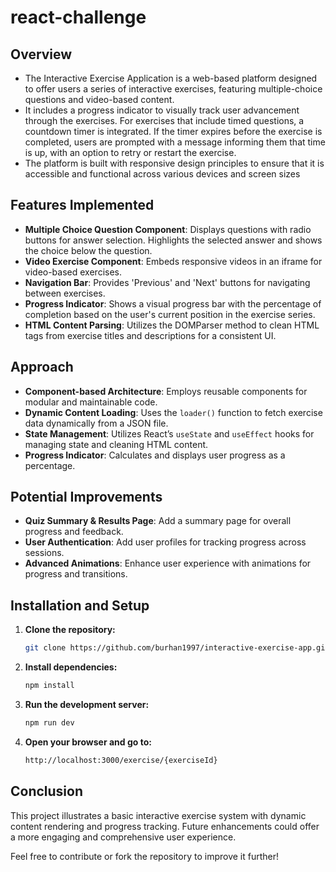 # react-challenge

## Overview
- The Interactive Exercise Application is a web-based platform designed to offer users a series of interactive exercises, featuring multiple-choice questions and video-based content.
- It includes a progress indicator to visually track user advancement through the exercises.  For exercises that include timed questions, a countdown timer is integrated. If the timer expires before the exercise is completed, users are prompted with a message informing them that time is up, with an option to retry or restart the exercise.
- The platform is built with responsive design principles to ensure that it is accessible and functional across various devices and screen sizes

## Features Implemented
- **Multiple Choice Question Component**: Displays questions with radio buttons for answer selection. Highlights the selected answer and shows the choice below the question.
- **Video Exercise Component**: Embeds responsive videos in an iframe for video-based exercises.
- **Navigation Bar**: Provides 'Previous' and 'Next' buttons for navigating between exercises.
- **Progress Indicator**: Shows a visual progress bar with the percentage of completion based on the user's current position in the exercise series.
- **HTML Content Parsing**: Utilizes the DOMParser method to clean HTML tags from exercise titles and descriptions for a consistent UI.


## Approach
- **Component-based Architecture**: Employs reusable components for modular and maintainable code.
- **Dynamic Content Loading**: Uses the `loader()` function to fetch exercise data dynamically from a JSON file.
- **State Management**: Utilizes React’s `useState` and `useEffect` hooks for managing state and cleaning HTML content.
- **Progress Indicator**: Calculates and displays user progress as a percentage.

## Potential Improvements
- **Quiz Summary & Results Page**: Add a summary page for overall progress and feedback.
- **User Authentication**: Add user profiles for tracking progress across sessions.
- **Advanced Animations**: Enhance user experience with animations for progress and transitions.

## Installation and Setup

1. **Clone the repository:**
   ```bash
   git clone https://github.com/burhan1997/interactive-exercise-app.git


2. **Install dependencies:**
   ```bash
   npm install

4. **Run the development server:**
     ```bash
   npm run dev

5. **Open your browser and go to:**
     ```bash
   http://localhost:3000/exercise/{exerciseId}

## Conclusion
This project illustrates a basic interactive exercise system with dynamic content rendering and progress tracking. Future enhancements could offer a more engaging and comprehensive user experience.

Feel free to contribute or fork the repository to improve it further!
